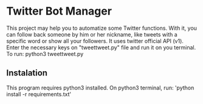 # Twitter Bot Manager
This project may help you to automatize some Twitter functions. With it, you can follow back someone by him or her nickname, like tweets with a specific word or show all your followers. It uses twitter official API (v1). Enter the necessary keys on "tweettweet.py" file and run it on you terminal. To run:
python3 tweettweet.py

## Instalation
This program requires python3 installed. On python3 terminal, run: 'python install -r requirements.txt'
